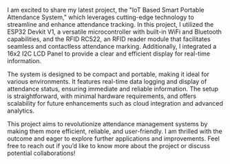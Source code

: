 I am excited to share my latest project, the "IoT Based Smart Portable Attendance System," which leverages cutting-edge technology to streamline and enhance attendance tracking. In this project, I utilized the ESP32 Devkit V1, a versatile microcontroller with built-in WiFi and Bluetooth capabilities, and the RFID RC522, an RFID reader module that facilitates seamless and contactless attendance marking. Additionally, I integrated a 16x2 I2C LCD Panel to provide a clear and efficient display for real-time information.

The system is designed to be compact and portable, making it ideal for various environments. It features real-time data logging and display of attendance status, ensuring immediate and reliable information. The setup is straightforward, with minimal hardware requirements, and offers scalability for future enhancements such as cloud integration and advanced analytics.

This project aims to revolutionize attendance management systems by making them more efficient, reliable, and user-friendly. I am thrilled with the outcome and eager to explore further applications and improvements. Feel free to reach out if you’d like to know more about the project or discuss potential collaborations!

